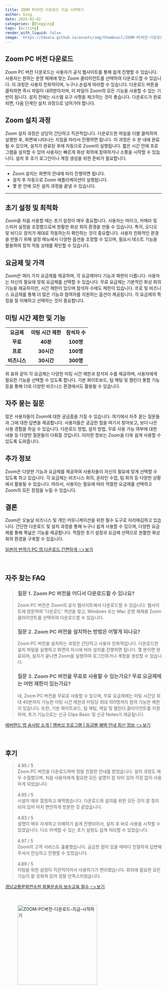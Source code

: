```yaml
---
title: ZOOM PC버전 다운로드 지금 시작하기
author: bing
date: 2025-02-02
categories: [Blogging]
tags: [writing]
render_with_liquid: false
image: 'https://24nara.github.io/assets/img/thumbnail/ZOOM-PC버전-다운로드-지금-시작하기.webp'
---
```



<h2 id='Zoom_PC_버전_다운로드'>Zoom PC 버전 다운로드</h2>

<p>Zoom PC 버전 다운로드는 사용자가 공식 웹사이트를 통해 쉽게 진행할 수 있습니다. 사용자는 원하는 운영 체제에 맞는 Zoom 클라이언트를 선택하여 다운로드할 수 있습니다. 이 과정은 사용자 친화적이며, 누구나 손쉽게 따라할 수 있습니다. 다운로드 버튼을 클릭하면 즉시 파일이 내려받아지며, 이 파일이 Zoom의 모든 기능을 사용할 수 있는 기반이 됩니다. 설치 전에는 시스템 요구 사항을 체크하는 것이 좋습니다. 다운로드가 완료되면, 다음 단계인 설치 과정으로 넘어가야 합니다.</p>

<h2 id='ZOOM_설치_과정'>Zoom 설치 과정</h2>

<p>Zoom 설치 과정은 상당히 간단하고 직관적입니다. 다운로드한 파일을 더블 클릭하여 실행한 후, 화면에 나타나는 지침을 따라서 진행하면 됩니다. 이 과정은 수 분 내에 완료될 수 있으며, 설치가 완료된 후에 자동으로 Zoom이 실행됩니다. 짧은 시간 안에 프로그램을 설치할 수 있어 사용자는 빠르게 화상 회의에 참여하거나 소통을 시작할 수 있습니다. 설치 후 초기 로그인이나 계정 생성을 위한 준비가 필요합니다.</p>

<hr />

<ul>
    <li>Zoom 설치는 화면의 안내에 따라 진행하면 됩니다.</li>
    <li>설치 후 자동으로 Zoom 애플리케이션이 실행됩니다.</li>
    <li>몇 분 안에 모든 설치 과정을 끝낼 수 있습니다.</li>
</ul>

<hr />

<h2 id='초기_설정_및_최적화'>초기 설정 및 최적화</h2>

<p>Zoom을 처음 사용할 때는 초기 설정이 매우 중요합니다. 사용자는 마이크, 카메라 및 스피커 설정을 조정함으로써 원활한 화상 회의 환경을 만들 수 있습니다. 특히, 오디오 및 비디오 장치가 제대로 작동하는지 확인하는 것이 중요합니다. 사용자 친화적인 환경을 만들기 위해 설정 메뉴에서 다양한 옵션을 조정할 수 있으며, 필요시 테스트 기능을 활용하여 장치 작동 상태를 확인할 수 있습니다.</p>

<h2 id='요금제_및_가격'>요금제 및 가격</h2>

<p>Zoom은 여러 가지 요금제를 제공하며, 각 요금제마다 기능과 제한이 다릅니다. 사용자는 자신의 필요에 맞춰 요금제를 선택할 수 있습니다. 무료 요금제는 기본적인 화상 회의 기능을 제공하지만, 시간 제한이 있으며 참석자 수에도 제한이 있습니다. 프로 및 비즈니스 요금제를 통해 더 많은 기능과 참여자를 지원하는 옵션이 제공됩니다. 각 요금제의 특징을 잘 이해하고 선택하는 것이 중요합니다.</p>

<h2 id='미팅_시간_제한_및_기능'>미팅 시간 제한 및 기능</h2>

<table>
    <tr>
        <td style="text-align: center; height: 17px;"><b>요금제</b></td>
        <td style="text-align: center; height: 17px;"><b>미팅 시간 제한</b></td>
        <td style="text-align: center; height: 17px;"><b>참석자 수</b></td>
    </tr>
    <tr>
        <td style="text-align: center; height: 17px;"><b>무료</b></td>
        <td style="text-align: center; height: 17px;"><b>40분</b></td>
        <td style="text-align: center; height: 17px;"><b>100명</b></td>
    </tr>
    <tr>
        <td style="text-align: center; height: 17px;"><b>프로</b></td>
        <td style="text-align: center; height: 17px;"><b>30시간</b></td>
        <td style="text-align: center; height: 17px;"><b>100명</b></td>
    </tr>
    <tr>
        <td style="text-align: center; height: 17px;"><b>비즈니스</b></td>
        <td style="text-align: center; height: 17px;"><b>30시간</b></td>
        <td style="text-align: center; height: 17px;"><b>300명</b></td>
    </tr>
</table>

<p>위 표와 같이 각 요금제는 다양한 미팅 시간 제한과 참석자 수를 제공하며, 사용자에게 필요한 기능을 선택할 수 있도록 합니다. 기본 화이트보드, 팀 채팅 및 캘린더 통합 기능 등을 통해 더욱 다양한 비즈니스 환경에서도 활용될 수 있습니다.</p>

<h2 id='자주_묻는_질문'>자주 묻는 질문</h2>

<p>많은 사용자들이 Zoom에 대한 궁금증을 가질 수 있습니다. 여기에서 자주 묻는 질문들과 그에 대한 답변을 제공합니다. 사용자들은 궁금한 점을 여기서 찾아보고, 보다 나은 사용 경험을 하실 수 있습니다. 다운로드 방법, 설치 방법, 무료 사용 가능 여부에 대한 내용 등 다양한 질문들이 다뤄질 것입니다. 이러한 정보는 Zoom을 더욱 쉽게 사용할 수 있도록 도와줍니다.</p>

<h2 id='추가_정보'>추가 정보</h2>

<p>Zoom은 다양한 기능과 요금제를 제공하여 사용자들이 자신의 필요에 맞게 선택할 수 있도록 하고 있습니다. 각 요금제는 비즈니스 회의, 온라인 수업, 팀 회의 등 다양한 상황에서 활용될 수 있습니다. 따라서, 사용자는 필요에 따라 적절한 요금제를 선택하고 Zoom의 모든 장점을 누릴 수 있습니다. </p>

<h2 id='결론'>결론</h2>

<p>Zoom은 오늘날 비즈니스 및 개인 커뮤니케이션을 위한 필수 도구로 자리매김하고 있습니다. 간단한 다운로드 및 설치 과정을 통해 누구나 쉽게 사용할 수 있으며, 다양한 요금제를 통해 폭넓은 기능을 제공합니다. 적절한 초기 설정과 요금제 선택으로 원활한 화상 회의 환경을 구축할 수 있습니다.</p>


<p><a class="click-button" title="일본어 번역기 PC 앱 다운로드 간편하게" href="https://24nara.github.io/posts/%EC%9D%BC%EB%B3%B8%EC%96%B4-%EB%B2%88%EC%97%AD%EA%B8%B0-PC-%EC%95%B1-%EB%8B%A4%EC%9A%B4%EB%A1%9C%EB%93%9C-%EA%B0%84%ED%8E%B8%ED%95%98%EA%B2%8C/" rel="dofollow">일본어 번역기 PC 앱 다운로드 간편하게 👈 보기</a></p><br>
<h2 id='자주_찾는_FAQ'>자주 찾는 FAQ</h2>
<div itemscope="" itemtype="https://schema.org/FAQPage">
<blockquote>
<div itemscope="" itemprop="mainEntity" itemtype="https://schema.org/Question">
<h3 itemprop="name">질문 1. Zoom PC 버전을 어디서 다운로드할 수 있나요?</h3>
<div itemscope="" itemprop="acceptedAnswer" itemtype="https://schema.org/Answer">
<span itemprop="text">
<p>Zoom PC 버전은 Zoom의 공식 웹사이트에서 다운로드할 수 있습니다. 웹사이트에 방문하여 '다운로드' 섹션을 찾고, Windows 또는 Mac 운영 체제용 Zoom 클라이언트를 선택하여 다운로드할 수 있습니다.</p>
</span>
</div>
</div>
<div itemscope="" itemprop="mainEntity" itemtype="https://schema.org/Question">
<h3 itemprop="name">질문 2. Zoom PC 버전을 설치하는 방법은 어떻게 되나요?</h3>
<div itemscope="" itemprop="acceptedAnswer" itemtype="https://schema.org/Answer">
<span itemprop="text">
<p>Zoom PC 버전을 설치하는 과정은 간단하고 사용자 친화적입니다. 다운로드한 설치 파일을 실행하고 화면의 지시에 따라 설치를 진행하면 됩니다. 몇 분이면 완료되며, 설치가 끝나면 Zoom을 실행하여 로그인하거나 계정을 생성할 수 있습니다.</p>
</span>
</div>
</div>
<div itemscope="" itemprop="mainEntity" itemtype="https://schema.org/Question">
<h3 itemprop="name">질문 3. Zoom PC 버전을 무료로 사용할 수 있는가요? 무료 요금제에는 어떤 제한이 있는가요?</h3>
<div itemscope="" itemprop="acceptedAnswer" itemtype="https://schema.org/Answer">
<span itemprop="text">
<p>네, Zoom PC 버전을 무료로 사용할 수 있으며, 무료 요금제에는 미팅 시간당 최대 40분까지 가능한 미팅 시간 제한과 미팅당 최대 100명까지 참여 가능한 제한이 있습니다. 또한, 기본 화이트보드, 팀 채팅, 메일 및 캘린더 클라이언트를 지원하며, 추가 기능으로는 신규 Clips Basic 및 신규 Notes가 제공됩니다.</p>
</span>
</div>
</div>
</blockquote>
</div>
<p><a class="click-button" title="에버랜드 앱 솜사탕 소개 | 멤버십 프로그램 | 등급별 혜택 안내 최신 정보" href="https://24nara.github.io/posts/%EC%97%90%EB%B2%84%EB%9E%9C%EB%93%9C-%EC%95%B1-%EC%86%9C%EC%82%AC%ED%83%95-%EC%86%8C%EA%B0%9C-%EB%A9%A4%EB%B2%84%EC%8B%AD-%ED%94%84%EB%A1%9C%EA%B7%B8%EB%9E%A8-%EB%93%B1%EA%B8%89%EB%B3%84-%ED%98%9C%ED%83%9D-%EC%95%88%EB%82%B4-%EC%B5%9C%EC%8B%A0-%EC%A0%95%EB%B3%B4/" rel="dofollow">에버랜드 앱 솜사탕 소개 | 멤버십 프로그램 | 등급별 혜택 안내 최신 정보 👈 보기</a></p><br>
<h2 id='후기'>후기</h2>
<div itemscope itemtype="https://schema.org/Product">
  <blockquote>
  <div itemprop="review" itemscope itemtype="https://schema.org/Review">
      <div itemprop="reviewRating" itemscope itemtype="https://schema.org/Rating"> <span itemprop="ratingValue">4.95</span> / <span itemprop="bestRating">5</span> </div>
      <span itemprop="reviewBody">Zoom PC 버전을 다운로드하며 정말 친절한 안내를 받았습니다. 설치 과정도 매우 수월했으며, 처음 사용자에게 필요한 모든 설명이 잘 되어 있어 걱정 없이 사용하게 되었습니다.</span>
  </div>
  <br>
  <div itemprop="review" itemscope itemtype="https://schema.org/Review">
      <div itemprop="reviewRating" itemscope itemtype="https://schema.org/Rating"> <span itemprop="ratingValue">4.95</span> / <span itemprop="bestRating">5</span> </div>
      <span itemprop="reviewBody">시설이 매우 깔끔하고 쾌적했습니다. 다운로드와 설치를 위한 모든 것이 잘 정리되어 있어 마치 편안하게 방문한 것 같았습니다.</span>
  </div>
  <br>
  <div itemprop="review" itemscope itemtype="https://schema.org/Review">
      <div itemprop="reviewRating" itemscope itemtype="https://schema.org/Rating"> <span itemprop="ratingValue">4.83</span> / <span itemprop="bestRating">5</span> </div>
      <span itemprop="reviewBody">설명이 매우 자세하고 이해하기 쉽게 진행되어서, 설치 후 바로 사용을 시작할 수 있었습니다. 다소 어색할 수 있는 초기 설정도 쉽게 처리할 수 있었습니다.</span>
  </div>
  <br>
  <div itemprop="review" itemscope itemtype="https://schema.org/Review">
      <div itemprop="reviewRating" itemscope itemtype="https://schema.org/Rating"> <span itemprop="ratingValue">4.97</span> / <span itemprop="bestRating">5</span> </div>
      <span itemprop="reviewBody">Zoom의 고객 서비스도 훌륭했습니다. 궁금한 점이 있을 때마다 친절하게 답변해주셔서 안심하고 진행할 수 있었습니다.</span>
  </div>
  <br>
  <div itemprop="review" itemscope itemtype="https://schema.org/Review">
      <div itemprop="reviewRating" itemscope itemtype="https://schema.org/Rating"> <span itemprop="ratingValue">4.89</span> / <span itemprop="bestRating">5</span> </div>
      <span itemprop="reviewBody">미팅을 위한 설정이 직관적이어서 사용하기가 편리했습니다. 회의에 필요한 모든 기능이 잘 갖춰져 있어 정말 만족스러웠습니다.</span>
  </div>
  </blockquote>
</div>
<p><a class="click-button" title="경남교통문화연수원 화물운송자 보수교육 필수" href="https://24nara.github.io/posts/%EA%B2%BD%EB%82%A8%EA%B5%90%ED%86%B5%EB%AC%B8%ED%99%94%EC%97%B0%EC%88%98%EC%9B%90-%ED%99%94%EB%AC%BC%EC%9A%B4%EC%86%A1%EC%9E%90-%EB%B3%B4%EC%88%98%EA%B5%90%EC%9C%A1-%ED%95%84%EC%88%98/" rel="dofollow">경남교통문화연수원 화물운송자 보수교육 필수 👈 보기</a></p><br>
<figure class="image"><img src="https://24nara.github.io/assets/img/thumbnail/ZOOM-PC버전-다운로드-지금-시작하기.webp" alt="ZOOM-PC버전-다운로드-지금-시작하기" width="256" height="256"></figure>